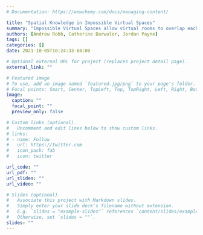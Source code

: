 ```yaml
---
# Documentation: https://wowchemy.com/docs/managing-content/

title: "Spatial Knowledge in Impossible Virtual Spaces"
summary: "Impossible Virtual Spaces allow virtual rooms to overlap each other in ways not possible in real life. Our research explores how the impossible nature of these environments influences people's spatial knowledge of the space."
authors: [Andrew Robb, Catherine Barwulor, Jordan Payne]
tags: []
categories: []
date: 2021-10-05T10:24:33-04:00

# Optional external URL for project (replaces project detail page).
external_link: ""

# Featured image
# To use, add an image named `featured.jpg/png` to your page's folder.
# Focal points: Smart, Center, TopLeft, Top, TopRight, Left, Right, BottomLeft, Bottom, BottomRight.
image:
  caption: ""
  focal_point: ""
  preview_only: false

# Custom links (optional).
#   Uncomment and edit lines below to show custom links.
# links:
# - name: Follow
#   url: https://twitter.com
#   icon_pack: fab
#   icon: twitter

url_code: ""
url_pdf: ""
url_slides: ""
url_video: ""

# Slides (optional).
#   Associate this project with Markdown slides.
#   Simply enter your slide deck's filename without extension.
#   E.g. `slides = "example-slides"` references `content/slides/example-slides.md`.
#   Otherwise, set `slides = ""`.
slides: ""
---
```

